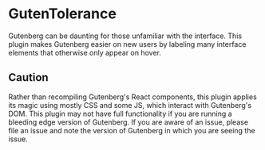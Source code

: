 # GutenTolerance

Gutenberg can be daunting for those unfamiliar with the interface. This plugin makes Gutenberg easier on new users by labeling many interface elements that otherwise only appear on hover.

## Caution

Rather than recompiling Gutenberg's React components, this plugin applies its magic using mostly CSS and some JS, which interact with Gutenberg's DOM. This plugin may not have full functionality if you are running a bleeding edge version of Gutenberg. If you are aware of an issue, please file an issue and note the version of Gutenberg in which you are seeing the issue.
